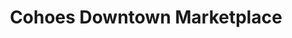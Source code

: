 ---
title: "Cohoes Downtown Marketplace"
url: /cohoes/cohoes-downtown-marketplace/
shop: Sammler
---